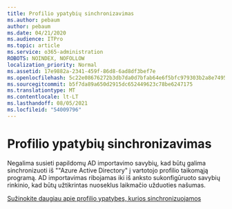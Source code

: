 ```yaml
---
title: Profilio ypatybių sinchronizavimas
ms.author: pebaum
author: pebaum
ms.date: 04/21/2020
ms.audience: ITPro
ms.topic: article
ms.service: o365-administration
ROBOTS: NOINDEX, NOFOLLOW
localization_priority: Normal
ms.assetid: 17e9882a-2341-459f-86d8-6ad8df3bef7e
ms.openlocfilehash: 5c22e08676272b3db7da0d7bfab64e6f5bfc979303b2a8e74958cd24c7007443
ms.sourcegitcommit: b5f7da89a650d2915dc652449623c78be6247175
ms.translationtype: MT
ms.contentlocale: lt-LT
ms.lasthandoff: 08/05/2021
ms.locfileid: "54009796"
---
```

# <a name="profile-property-synchronization"></a>Profilio ypatybių sinchronizavimas

Negalima susieti papildomų AD importavimo savybių, kad būtų galima sinchronizuoti iš ""Azure Active Directory" į vartotojo profilio taikomąją programą. AD importavimas ribojamas iki iš anksto sukonfigūruoto savybių rinkinio, kad būtų užtikrintas nuoseklus laikmačio užduoties našumas.
  
[Sužinokite daugiau apie profilio ypatybes, kurios sinchronizuojamos](https://go.microsoft.com/fwlink/?linkid=875671)
  

